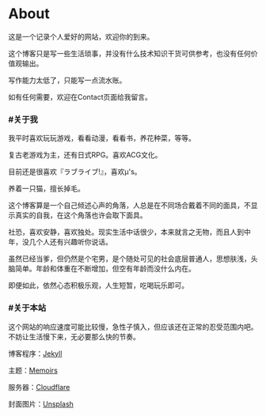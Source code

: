 # About

这是一个记录个人爱好的网站，欢迎你的到来。

这个博客只是写一些生活琐事，并没有什么技术知识干货可供参考，也没有任何价值观输出。

写作能力太低了，只能写一点流水账。

如有任何需要，欢迎在Contact页面给我留言。

### #关于我

我平时喜欢玩玩游戏，看看动漫，看看书，养花种菜，等等。

复古老游戏为主，还有日式RPG。喜欢ACG文化。

目前还是很喜欢『ラブライブ!』，喜欢μ's。

养着一只猫，擅长掉毛。

这个博客算是一个自己倾述心声的角落，人总是在不同场合戴着不同的面具，不显示真实的自我，在这个角落也许会取下面具。

社恐，喜欢安静，喜欢独处。现实生活中话很少，本来就言之无物，而且人到中年，没几个人还有兴趣听你说话。

虽然已经当爹，但仍然是个宅男，是个随处可见的社会底层普通人，思想肤浅，头脑简单。年龄和体重在不断增加，但空有年龄而没什么内在。

即便如此，依然心态积极乐观，人生短暂，吃喝玩乐即可。

### #关于本站

这个网站的响应速度可能比较慢，急性子慎入，但应该还在正常的忍受范围内吧。不妨让生活慢下来，无必要那么快的节奏。

博客程序：[Jekyll](https://jekyllrb.com/)

主题：[Memoirs](https://github.com/wowthemesnet/jekyll-theme-memoirs)

服务器：[Cloudflare](https://www.cloudflare.com/)

封面图片：[Unsplash](https://unsplash.com/)

